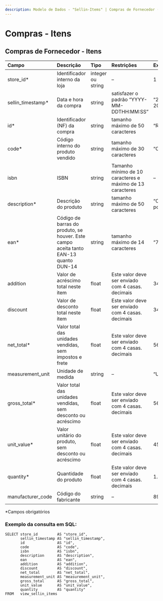 ```yaml
---
description: Modelo de Dados - "Sellin-Items" | Compras de Fornecedor (Itens)
---
```


# Compras - Itens

## Compras de Fornecedor - Itens    <a id="sellin---itens"></a>

| Campo | Descrição | Tipo | Restrições | Exemplo |
| :--- | :--- | :--- | :--- | :--- |
| store\_id\* | Identificador interno da loja | integer ou string | – | 1 |
| sellin\_timestamp\* | Data e hora da compra | string | satisfazer o padrão “YYYY-MM-DDTHH:MM:SS” | “2017-08-20T14:55:08” |
| id\* | Identificador \(NF\) da compra | string | tamanho máximo de 50 caracteres | “RCNTH345987” |
| code\* | Código interno do produto vendido | string | tamanho máximo de 30 caracteres | “COCA300” |
| isbn | ISBN | string | Tamanho mínimo de 10 caracteres e máximo de 13 caracteres | – |
| description\* | Descrição do produto | string | tamanho máximo de 50 caracteres | “Castanha portuguesa” |
| ean\* | Código de barras do produto, se houver. Este campo aceita tanto EAN-13 quanto DUN-14 | string | tamanho máximo de 14 caracteres | “7891149201006” |
| addition | Valor de acréscimo total neste item | float | Este valor deve ser enviado com 4 casas. decimais | 34.5698 |
| discount | Valor de desconto total neste item | float | Este valor deve ser enviado com 4 casas. decimais | 34.5698 |
| net\_total\* | Valor total das unidades vendidas, sem impostos e frete | float | Este valor deve ser enviado com 4 casas. decimais | 56.9805 |
| measurement\_unit | Unidade de medida | string | – | “UN” |
| gross\_total\* | Valor total das unidades vendidas, sem desconto ou acréscimo | float | Este valor deve ser enviado com 4 casas. decimais | 56.98 |
| unit\_value\* | Valor unitário do produto, sem desconto ou acréscimo | float | Este valor deve ser enviado com 4 casas. decimais | 45.98 |
| quantity\* | Quantidade do produto | float | Este valor deve ser enviado com 4 casas. decimais | 1.0000 |
| manufacturer\_code | Código do fabricante | string | – | 8928329 |

\*Campos obrigatórios

### Exemplo da consulta em SQL:

```text
SELECT store_id         AS "store_id", 
       sellin_timestamp AS "sellin_timestamp", 
       id               AS "id", 
       code             AS "code", 
       isbn             AS "isbn", 
       description      AS "description", 
       ean              AS "ean", 
       addition         AS "addition", 
       discount         AS "discount", 
       net_total        AS "net_total", 
       measurement_unit AS "measurement_unit", 
       gross_total      AS "gross_total", 
       unit_value       AS "unit_value", 
       quantity         AS "quantity" 
FROM   view_sellin_items
```

